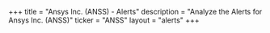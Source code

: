 +++
title = "Ansys Inc. (ANSS) - Alerts"
description = "Analyze the Alerts for Ansys Inc. (ANSS)"
ticker = "ANSS"
layout = "alerts"
+++

